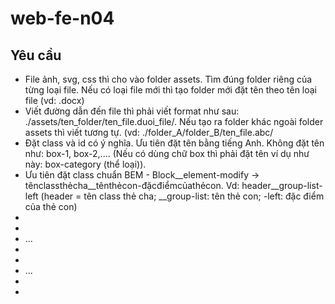 # web-fe-n04
## Yêu cầu
- File ảnh, svg, css thì cho vào folder assets. Tìm đúng folder riêng của từng loại file. Nếu có loại file mới thì tạo folder mới đặt tên theo tên loại file (vd: .docx)
- Viết đường dẫn đến file thì phải viết format như sau: ./assets/ten_folder/ten_file.duoi_file/. Nếu tạo ra folder khác ngoài folder assets thì viết tương tự. (vd: ./folder_A/folder_B/ten_file.abc/
- Đặt class và id có ý nghĩa. Ưu tiên đặt tên bằng tiếng Anh. Không đặt tên như: box-1, box-2,.... (Nếu có dùng chữ box thì phải đặt tên ví dụ như này: box-category (thể loại)).
- Ưu tiên đặt class chuẩn BEM - Block__element-modify -> tênclassthẻcha__tênthẻcon-đặcđiểmcủathẻcon. Vd: header__group-list-left (header = tên class thẻ cha; __group-list: tên thẻ con; -left: đặc điểm của thẻ con)
- <div class="header">
-  <div class="header__group-list-left">
-    ...
- </div>
-  <div class="header__group-list-right">
-  ...
-  </div>
- </div>

